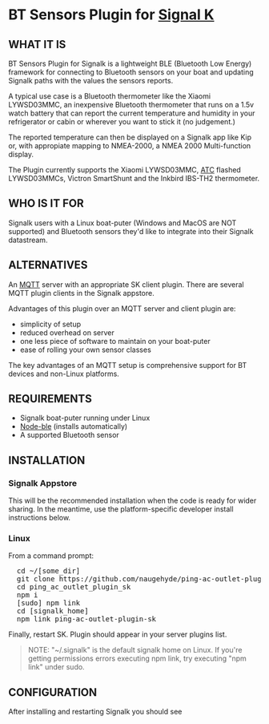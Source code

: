 # BT Sensors Plugin for [Signal K](http://www.signalk.org)


## WHAT IT IS

BT Sensors Plugin for Signalk is a lightweight BLE (Bluetooth Low Energy) framework for connecting to Bluetooth sensors on your boat and updating Signalk paths with the values the sensors reports. <br>

A typical use case is a Bluetooth thermometer like the Xiaomi LYWSD03MMC, an inexpensive Bluetooth thermometer that runs on a 1.5v watch battery that can report the current temperature and humidity in your refrigerator or cabin or wherever you want to stick it (no judgement.) <br>

The reported temperature can then be displayed on a Signalk app like Kip or, with appropiate mapping to NMEA-2000, a NMEA 2000 Multi-function display. 

The Plugin currently supports the Xiaomi LYWSD03MMC, [ATC](https://github.com/atc1441/ATC_MiThermometer) flashed LYWSD03MMCs, Victron SmartShunt and the Inkbird IBS-TH2 thermometer.

## WHO IS IT FOR

Signalk users with a Linux boat-puter (Windows and MacOS are NOT supported) and Bluetooth sensors they'd like to integrate into their Signalk datastream.

## ALTERNATIVES

An [MQTT](https://mqtt.org/) server with an appropriate SK client plugin. There are several MQTT plugin clients in the Signalk appstore. 

Advantages of this plugin over an MQTT server and client plugin are:
* simplicity of setup
* reduced overhead on server
* one less piece of software to maintain on your boat-puter
* ease of rolling your own sensor classes

The key advantages of an MQTT setup is comprehensive support for BT devices and non-Linux platforms. 

## REQUIREMENTS

* Signalk boat-puter running under Linux
* [Node-ble](https://www.npmjs.com/package/node-ble) (installs automatically)
* A supported Bluetooth sensor

## INSTALLATION
### Signalk Appstore
This will be the recommended installation when the code is ready for wider sharing. In the meantime, use the platform-specific developer install instructions below.

### Linux
From a command prompt:<br>

<pre>  cd ~/[some_dir]
  git clone https://github.com/naugehyde/ping-ac-outlet-plugin-sk
  cd ping_ac_outlet_plugin_sk
  npm i
  [sudo] npm link
  cd [signalk_home] 
  npm link ping-ac-outlet-plugin-sk</pre>

Finally, restart SK. Plugin should appear in your server plugins list.<br>

> NOTE: "~/.signalk" is the default signalk home on Linux. If you're 
> getting permissions errors executing npm link, try executing "npm link" under sudo.

## CONFIGURATION

After installing and restarting Signalk you should see

